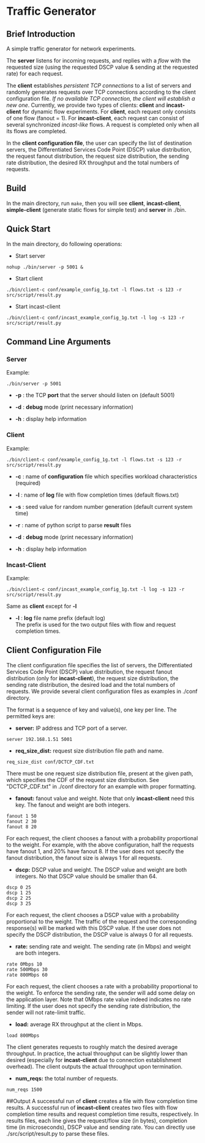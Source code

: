 # Traffic Generator
## Brief Introduction
A simple traffic generator for network experiments.

The **server** listens for incoming requests, and replies with a *flow* with the requested size (using the requested DSCP value & sending at the requested rate) for each request.

The **client** establishes *persistent TCP connections* to a list of servers and randomly generates requests over TCP connections according to the client configuration file. *If no available TCP connection, the client will establish a new one*. Currently, we provide two types of clients: **client** and **incast-client** for dynamic flow experiments. For **client**, each request only consists of one flow (fanout = 1). For **incast-client**, each request can consist of several synchronized *incast-like* flows. A request is completed only when all its flows are completed.  

In the **client configuration file**, the user can specify the list of destination servers, the Differentiated Services Code Point (DSCP) value distribution, the request fanout distribution, the request size distribution, the sending rate distribution, the desired RX throughput and the total numbers of requests. 

## Build
In the main directory, run ```make```, then you will see **client**, **incast-client**, **simple-client** (generate static flows for simple test) and **server** in ./bin.    

## Quick Start
In the main directory, do following operations:
- Start server 
```
nohup ./bin/server -p 5001 &
```

- Start client
```
./bin/client-c conf/example_config_1g.txt -l flows.txt -s 123 -r src/script/result.py
```

- Start incast-client
```
./bin/client-c conf/incast_example_config_1g.txt -l log -s 123 -r src/script/result.py
```

## Command Line Arguments
### Server
Example:
```
./bin/server -p 5001 
```
* **-p** : the TCP **port** that the server should listen on (default 5001)

* **-d** : **debug** mode (print necessary information)

* **-h** : display help information

### Client
Example:
```
./bin/client-c conf/example_config_1g.txt -l flows.txt -s 123 -r src/script/result.py
```
* **-c** : name of **configuration** file which specifies workload characteristics (required)

* **-l** : name of **log** file with flow completion times (default flows.txt)

* **-s** : seed value for random number generation (default current system time)

* **-r** : name of python script to parse **result** files

* **-d** : **debug** mode (print necessary information)

* **-h** : display help information

### Incast-Client
Example:
```
./bin/client-c conf/incast_example_config_1g.txt -l log -s 123 -r src/script/result.py
```

Same as **client** except for **-l**

* **-l** : **log** file name prefix (default log)<br>
The prefix is used for the two output files with flow and request completion times.

## Client Configuration File
The client configuration file specifies the list of servers, the Differentiated Services Code Point (DSCP) value distribution, the request fanout distribution (only for **incast-client**), the request size distribution, the sending rate distribution, the desired load and the total numbers of requests. We provide several client configuration files as examples in ./conf directory.  

The format is a sequence of key and value(s), one key per line. The permitted keys are:

* **server:** IP address and TCP port of a server.
```
server 192.168.1.51 5001
```

* **req_size_dist:** request size distribution file path and name.
```
req_size_dist conf/DCTCP_CDF.txt
```
There must be one request size distribution file, present at the given path, 
which specifies the CDF of the request size distribution. See "DCTCP_CDF.txt" in ./conf directory 
for an example with proper formatting.

* **fanout:** fanout value and weight. Note that only **incast-client** need this key. The fanout and weight are both 
integers.
```
fanout 1 50
fanout 2 30
fanout 8 20
```
For each request, the client chooses a fanout with a probability proportional to the weight. For example, with the above configuration, half the requests have fanout 1, and 20% have fanout 8. If the user does not specify the fanout distribution, the fanout size is always 1 for all requests.

* **dscp:** DSCP value and weight. The DSCP value and weight are both integers. No that DSCP value should be smaller than 64.
```
dscp 0 25
dscp 1 25
dscp 2 25
dscp 3 25
```
For each request, the client chooses a DSCP value with a probability proportional to the weight. The traffic of the request and the corresponding response(s) will be marked with this DSCP value. If the user does not specify the DSCP distribution, the DSCP value is always 0 for all requests. 

* **rate:** sending rate and weight. The sending rate (in Mbps) and weight are both integers.
```
rate 0Mbps 10
rate 500Mbps 30
rate 800Mbps 60
```
For each request, the client chooses a rate with a probability proportional to the weight. To enforce the sending rate, the sender will add some delay on the application layer. Note that 0Mbps rate value indeed indicates no rate limiting. If the user does not specify the sending rate distribution, the sender will not rate-limit traffic.

* **load:** average RX throughput at the client in Mbps.
```
load 800Mbps
```
The client generates requests to roughly match the desired average throughput. In practice, the actual throughput can be slightly lower than desired (especially for **incast-client** due to connection establishment overhead). The client outputs the actual throughput upon termination.

* **num_reqs:** the total number of requests.
```
num_reqs 1500
```

##Output
A successful run of **client** creates a file with flow completion time results. A successful run of **incast-client** creates two files with flow completion time results and request completion time results, respectively. In results files, each line gives the request/flow size (in bytes), completion time (in microseconds), DSCP value and sending rate. You can directly use ./src/script/result.py to parse these files.        




